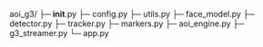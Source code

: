 aoi_g3/
├─ __init__.py
├─ config.py
├─ utils.py
├─ face_model.py
├─ detector.py
├─ tracker.py
├─ markers.py
├─ aoi_engine.py
├─ g3_streamer.py
└─ app.py
